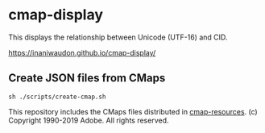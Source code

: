 # cmap-display

This displays the relationship between Unicode (UTF-16) and CID.

https://inaniwaudon.github.io/cmap-display/

## Create JSON files from CMaps

```
sh ./scripts/create-cmap.sh
```

This repository includes the CMaps files distributed in [cmap-resources](https://github.com/adobe-type-tools/cmap-resources).
(c) Copyright 1990-2019 Adobe. All rights reserved.
